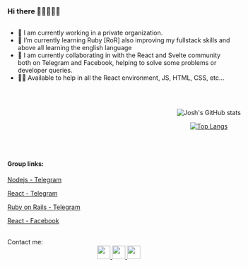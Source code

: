 ### Hi there 👊🏻🙂👍🏻

![<img src="coding.gif" width="50"/>](https://github.com/joshmg-CA/joshmg-CA/blob/main/Gifs/coding.gif)

 - 🔭 I am currently working in a private organization.
 - 🌱 I’m currently learning Ruby [RoR] also improving my fullstack skills and above all learning the english language
 - 👯 I am currently collaborating in with the React and Svelte community both on Telegram and Facebook, helping to solve some problems or developer queries.
 - 👊🏼 Available to help in all the React environment, JS, HTML, CSS, etc...

<br>
<br>

<div align="center"  style="width:95vw;margin:auto;">
  <div>

![Josh's GitHub stats](https://github-readme-stats.vercel.app/api?username=joshmg-77&count_private=true&include_all_commits=true&show_owner=true&show_icons=true&theme=tokyonight)

  </div>

[![Top Langs](https://github-readme-stats.vercel.app/api/top-langs/?username=joshmg-77&langs_count=6&theme=tokyonight)](https://github.com/joshmg-77/github-readme-stats)

</div>

<br>
<br>

#### Group links:

[Nodejs - Telegram ](https://t.me/programadores_nodejs)

[React - Telegram ](https://t.me/ReactJSEspanol)

[Ruby on Rails - Telegram ](https://t.me/rubyonrailsestudios)

[React - Facebook ](https://www.facebook.com/groups/reactjslatino/)

<br>
Contact me:

<div align="center"> 
<a href="https://www.instagram.com/josh_martinez77">
  <img width="30" height="30"src="https://cdn-icons-png.flaticon.com/512/174/174855.png" />
</a>

<a href="https://t.me/josh_mg4">
  <img width="30" height="30"src="https://upload.wikimedia.org/wikipedia/commons/thumb/8/82/Telegram_logo.svg/1024px-Telegram_logo.svg.png" />
</a>
<a href="https://www.linkedin.com/in/joshua-mart%C3%ADnez-garc%C3%ADa-b652691a3/">
  <img width="30" height="30"src="https://cdn-icons-png.flaticon.com/512/174/174857.png" />
</a>
</div>
